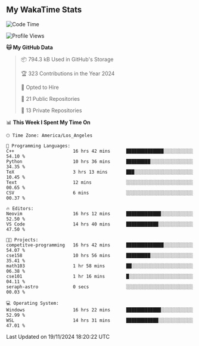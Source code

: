 ## My WakaTime Stats
<!--START_SECTION:waka-->
![Code Time](http://img.shields.io/badge/Code%20Time-157%20hrs%2028%20mins-blue)

![Profile Views](http://img.shields.io/badge/Profile%20Views-0-blue)

**🐱 My GitHub Data** 

> 📦 794.3 kB Used in GitHub's Storage 
 > 
> 🏆 323 Contributions in the Year 2024
 > 
> 💼 Opted to Hire
 > 
> 📜 21 Public Repositories 
 > 
> 🔑 13 Private Repositories 
 > 
📊 **This Week I Spent My Time On** 

```text
🕑︎ Time Zone: America/Los_Angeles

💬 Programming Languages: 
C++                      16 hrs 42 mins      ██████████████░░░░░░░░░░░   54.10 % 
Python                   10 hrs 36 mins      █████████░░░░░░░░░░░░░░░░   34.35 % 
TeX                      3 hrs 13 mins       ███░░░░░░░░░░░░░░░░░░░░░░   10.45 % 
Text                     12 mins             ░░░░░░░░░░░░░░░░░░░░░░░░░   00.65 % 
CSV                      6 mins              ░░░░░░░░░░░░░░░░░░░░░░░░░   00.37 % 

🔥 Editors: 
Neovim                   16 hrs 12 mins      █████████████░░░░░░░░░░░░   52.50 % 
VS Code                  14 hrs 40 mins      ████████████░░░░░░░░░░░░░   47.50 % 

🐱‍💻 Projects: 
competitve-programming   16 hrs 42 mins      ██████████████░░░░░░░░░░░   54.07 % 
cse158                   10 hrs 56 mins      █████████░░░░░░░░░░░░░░░░   35.41 % 
math103                  1 hr 58 mins        ██░░░░░░░░░░░░░░░░░░░░░░░   06.38 % 
cse101                   1 hr 16 mins        █░░░░░░░░░░░░░░░░░░░░░░░░   04.11 % 
seraph-astro             0 secs              ░░░░░░░░░░░░░░░░░░░░░░░░░   00.03 % 

💻 Operating System: 
Windows                  16 hrs 22 mins      █████████████░░░░░░░░░░░░   52.99 % 
WSL                      14 hrs 31 mins      ████████████░░░░░░░░░░░░░   47.01 % 
```


 Last Updated on 19/11/2024 18:20:22 UTC
<!--END_SECTION:waka-->
